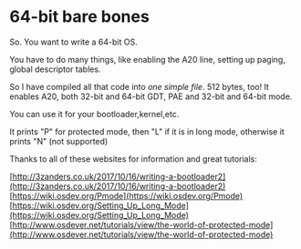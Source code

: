 # 64-bit bare bones

So. You want to write a 64-bit OS.

You have to do many things, like enabling the A20 line, setting up paging, global descriptor tables.

So I have compiled all that code into *one simple file*. 512 bytes, too! It enables A20, both 32-bit and 64-bit GDT, PAE and 32-bit and 64-bit mode.

You can use it for your bootloader,kernel,etc.

It prints "P" for protected mode, then "L" if it is in long mode, otherwise it prints "N" (not supported)

Thanks to all of these websites for information and great tutorials:

[http://3zanders.co.uk/2017/10/16/writing-a-bootloader2](http://3zanders.co.uk/2017/10/16/writing-a-bootloader2)
[https://wiki.osdev.org/Pmode](https://wiki.osdev.org/Pmode)
[https://wiki.osdev.org/Setting_Up_Long_Mode](https://wiki.osdev.org/Setting_Up_Long_Mode)
[http://www.osdever.net/tutorials/view/the-world-of-protected-mode](http://www.osdever.net/tutorials/view/the-world-of-protected-mode)
